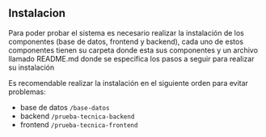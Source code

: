 ## Instalacion

Para poder probar el sistema es necesario realizar la instalación de los componentes (base de datos, frontend y backend), cada uno de estos componentes tienen su carpeta donde esta sus componentes y un archivo llamado README.md donde se especifica los pasos a seguir para realizar su instalación

Es recomendable realizar la instalación en el siguiente orden para evitar problemas:
- base de datos `/base-datos`
- backend `/prueba-tecnica-backend`
- frontend `/prueba-tecnica-frontend`
